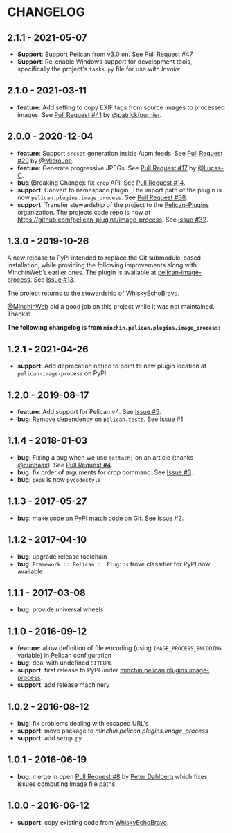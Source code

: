 CHANGELOG
=========

2.1.1 - 2021-05-07
------------------

- **Support**: Support Pelican from v3.0 on. See [Pull Request
  #47](https://github.com/pelican-plugins/image-process/pull/47)
- **Support**: Re-enable Windows support for development tools, specifically
  the project's `tasks.py` file for use with *Invoke*.

2.1.0 - 2021-03-11
------------------

- **feature**: Add setting to copy EXIF tags from source images to processed
  images. See [Pull Request
  #41](https://github.com/pelican-plugins/image-process/pull/41) by
  [@patrickfournier](https://github.com/patrickfournier).

2.0.0 - 2020-12-04
------------------

- **feature**: Support `srcset` generation inside Atom feeds. See [Pull Request
  #29](https://github.com/pelican-plugins/image-process/pull/29) by
  [@MicroJoe](https://github.com/MicroJoe).
- **feature**: Generate progressive JPEGs. See [Pull Request
  #17](https://github.com/pelican-plugins/image-process/pull/17) by
  [@Lucas-C](https://github.com/Lucas-C).
- **bug** (Breaking Change): fix `crop` API. See [Pull Request
  #14](https://github.com/pelican-plugins/image-process/pull/14).
- **support**: Convert to namespace plugin. The import path of the plugin is
  now `pelican.plugins.image_process`. See [Pull Request
  #38](https://github.com/pelican-plugins/image-process/pull/38).
- **support**: Transfer stewardship of the project to the
  [Pelican-Plugins](https://github.com/pelican-plugins) organization. The
  projects code repo is now at
  <https://github.com/pelican-plugins/image-process>. See [Issue
  #32](https://github.com/pelican-plugins/image-process/issues/32).

1.3.0 - 2019-10-26
------------------

A new release to PyPI intended to replace the Git submodule-based installation,
while providing the following improvements along with MinchinWeb’s earlier
ones. The plugin is available at
[pelican-image-process](https://pypi.org/project/pelican-image-process/). See
[Issue #13](https://github.com/pelican-plugins/image-process/issues/13).

The project returns to the stewardship of
[WhiskyEchoBravo](https://github.com/whiskyechobravo/image_process).

[@MinchinWeb](https://github.com/MinchinWeb) did a good job on this project
while it was not maintained. Thanks!

**The following changelog is from `minchin.pelican.plugins.image_process`:**

1.2.1 - 2021-04-26
------------------

- **support**: Add deprecation notice to point to new plugin location at
  `pelican-image-process` on PyPI.

1.2.0 - 2019-08-17
------------------

- **feature**: Add support for Pelican v4. See [Issue
  #5](https://github.com/MinchinWeb/minchin.pelican.plugins.image_process/issues/5).
- **bug**: Remove dependency on ``pelican.tests``. See [Issue
  #1](https://github.com/MinchinWeb/minchin.pelican.plugins.image_process/issues/1).

1.1.4 - 2018-01-03
------------------

- **bug**: Fixing a bug when we use `{attach}` on an article (thanks
  [@cunhaax](https://github.com/cunhaax)). See [Pull Request
  #4](https://github.com/MinchinWeb/minchin.pelican.plugins.image_process/pull/4).
- **bug**: fix order of arguments for crop command. See [Issue
  #3](https://github.com/MinchinWeb/minchin.pelican.plugins.image_process/issues/3).
- **bug**: `pep8` is now `pycodestyle`

1.1.3 - 2017-05-27
------------------

- **bug**: make code on PyPI match code on Git. See [Issue #2](https://github.com/MinchinWeb/minchin.pelican.plugins.image_process/issues/2).

1.1.2 - 2017-04-10
------------------

- **bug**:  upgrade release toolchain
- **bug**:  `Framework :: Pelican :: Plugins` trove classifier for PyPI now
  available

1.1.1 - 2017-03-08
------------------

- **bug**:  provide universal wheels

1.1.0 - 2016-09-12
------------------

- **feature**: allow definition of file encoding (using
  ``IMAGE_PROCESS_ENCODING`` variable) in Pelican configuration
- **bug**: deal with undefined ``SITEURL``
- **support**: first release to PyPI under
  [minchin.pelican.plugins.image-process](https://pypi.org/project/minchin.pelican.plugins.image-process/#history).
- **support**: add release machinery

1.0.2 - 2016-08-12
------------------

- **bug**: fix problems dealing with escaped URL's
- **support**: move package to *minchin.pelican.plugins.image_process*
- **support**: add `setup.py`

1.0.1 - 2016-06-19
------------------

- **bug**: merge in open [Pull Request
  #8](https://github.com/whiskyechobravo/image_process/pull/8) by [Peter
  Dahlberg](https://github.com/catdog2) which fixes issues computing image file
  paths

1.0.0 - 2016-06-12
------------------

- **support**: copy existing code from
  [WhiskyEchoBravo](https://github.com/whiskyechobravo/image_process).
